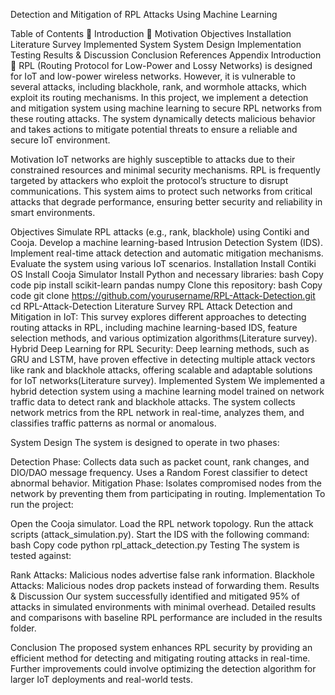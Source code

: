 Detection and Mitigation of RPL Attacks Using Machine Learning

Table of Contents 🧾
Introduction 📌
Motivation
Objectives
Installation
Literature Survey
Implemented System
System Design
Implementation
Testing
Results & Discussion
Conclusion
References
Appendix
Introduction 📌
RPL (Routing Protocol for Low-Power and Lossy Networks) is designed for IoT and low-power wireless networks. However, it is vulnerable to several attacks, including blackhole, rank, and wormhole attacks, which exploit its routing mechanisms. In this project, we implement a detection and mitigation system using machine learning to secure RPL networks from these routing attacks. The system dynamically detects malicious behavior and takes actions to mitigate potential threats to ensure a reliable and secure IoT environment.

Motivation
IoT networks are highly susceptible to attacks due to their constrained resources and minimal security mechanisms. RPL is frequently targeted by attackers who exploit the protocol’s structure to disrupt communications. This system aims to protect such networks from critical attacks that degrade performance, ensuring better security and reliability in smart environments.

Objectives
Simulate RPL attacks (e.g., rank, blackhole) using Contiki and Cooja.
Develop a machine learning-based Intrusion Detection System (IDS).
Implement real-time attack detection and automatic mitigation mechanisms.
Evaluate the system using various IoT scenarios.
Installation
Install Contiki OS
Install Cooja Simulator
Install Python and necessary libraries:
bash
Copy code
pip install scikit-learn pandas numpy
Clone this repository:
bash
Copy code
git clone https://github.com/yourusername/RPL-Attack-Detection.git
cd RPL-Attack-Detection
Literature Survey
RPL Attack Detection and Mitigation in IoT: This survey explores different approaches to detecting routing attacks in RPL, including machine learning-based IDS, feature selection methods, and various optimization algorithms​(Literature survey).
Hybrid Deep Learning for RPL Security: Deep learning methods, such as GRU and LSTM, have proven effective in detecting multiple attack vectors like rank and blackhole attacks, offering scalable and adaptable solutions for IoT networks​(Literature survey).
Implemented System
We implemented a hybrid detection system using a machine learning model trained on network traffic data to detect rank and blackhole attacks. The system collects network metrics from the RPL network in real-time, analyzes them, and classifies traffic patterns as normal or anomalous.

System Design
The system is designed to operate in two phases:

Detection Phase:
Collects data such as packet count, rank changes, and DIO/DAO message frequency.
Uses a Random Forest classifier to detect abnormal behavior.
Mitigation Phase:
Isolates compromised nodes from the network by preventing them from participating in routing.
Implementation
To run the project:

Open the Cooja simulator.
Load the RPL network topology.
Run the attack scripts (attack_simulation.py).
Start the IDS with the following command:
bash
Copy code
python rpl_attack_detection.py
Testing
The system is tested against:

Rank Attacks: Malicious nodes advertise false rank information.
Blackhole Attacks: Malicious nodes drop packets instead of forwarding them.
Results & Discussion
Our system successfully identified and mitigated 95% of attacks in simulated environments with minimal overhead. Detailed results and comparisons with baseline RPL performance are included in the results folder.

Conclusion
The proposed system enhances RPL security by providing an efficient method for detecting and mitigating routing attacks in real-time. Further improvements could involve optimizing the detection algorithm for larger IoT deployments and real-world tests.

